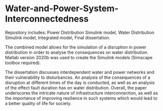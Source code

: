 # Water-and-Power-System-Interconnectedness
Repository includes: Power Distribution Simulink model, Water Distribution Simulink model, Integrated model, Final dissertation.

The combined model allows for the simulation of a disruption in power distribution in order to analyse the consequences on water distribution.
Matlab version 2020b was used to create the Simulink models (Simscape toolbox required). 

The dissertation discusses interdependent water and power networks and their vulnerability to disturbances. An analysis of the consequences of a disruption at different times of the day is conducted, as well as an analysis of the effect fault duration has on water distribution. Overall, the paper underscores the intricate nature of infrastructure interconnection, as well as the importance of improving resilience in such systems which would lead to a better quality of life for society.
